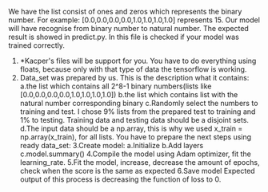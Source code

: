 We have the list consist of ones and zeros which represents the binary number. For example:
[0.0,0.0,0.0,0.0,1.0,1.0,1.0,1.0] represents 15.
Our model will have recognise from binary number to natural number.
The expected result is showed in predict.py. In this file is checked if your model was trained correctly.
1. *Kacper's files will be support for you. You have to do everything using floats, because only with that type of data the tensorflow is working.
3. Data_set was prepared by us. This is the description what it contains:
   a.the list which contains all 2^8-1 binary numbers(lists like [0.0,0.0,0.0,0.0,1.0,1.0,1.0,1.0])
   b.the list which contains list with the natural number corresponding binary
   c.Randomly select the numbers to training and test. I chose 9% lists from the prepared test to training and 1% to testing. Training data and testing data should be a disjoint sets.
   d.The input data should be a np.array, this is why we used x_train = np.array(x_train), for all lists.
You have to prepare the next steps using ready data_set:
3.Create model:
  a.Initialize
  b.Add layers
  c.model.summary()
4.Compile the model using Adam optimizer, fit the learning_rate.
5.Fit the model, increase, decrease the amount of epochs, check when the score is the same as expected
6.Save model
Expected output of this process is decreasing the function of loss to 0.
